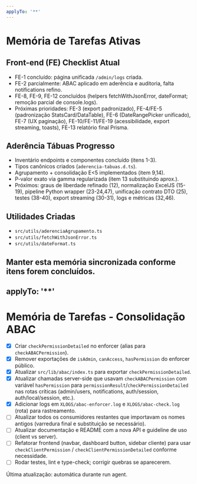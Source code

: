 ```yaml
---
applyTo: '**'
---
```


# Memória de Tarefas Ativas

## Front-end (FE) Checklist Atual
- FE-1 concluído: página unificada `/admin/logs` criada.
- FE-2 parcialmente: ABAC aplicado em aderência e auditoria, falta notifications refino.
- FE-8, FE-9, FE-12 concluídos (helpers fetchWithJsonError, dateFormat; remoção parcial de console.logs).
- Próximas prioridades: FE-3 (export padronizado), FE-4/FE-5 (padronização StatsCard/DataTable), FE-6 (DateRangePicker unificado), FE-7 (UX paginação), FE-10/FE-11/FE-19 (acessibilidade, export streaming, toasts), FE-13 relatório final Prisma.

## Aderência Tábuas Progresso
- Inventário endpoints e componentes concluído (itens 1-3).
- Tipos canônicos criados (`aderencia-tabuas.d.ts`).
- Agrupamento + consolidação E<5 implementados (item 9,14).
- P-valor exato via gamma regularizada (item 13 substituindo aprox.).
- Próximos: graus de liberdade refinado (12), normalização ExcelJS (15-19), pipeline Python wrapper (23-24,47), unificação contrato DTO (25), testes (38-40), export streaming (30-31), logs e métricas (32,46).

## Utilidades Criadas
- `src/utils/aderenciaAgrupamento.ts`
- `src/utils/fetchWithJsonError.ts`
- `src/utils/dateFormat.ts`

Manter esta memória sincronizada conforme itens forem concluídos.
---
applyTo: '**'
---

# Memória de Tarefas - Consolidação ABAC

- [x] Criar `checkPermissionDetailed` no enforcer (alias para `checkABACPermission`).
- [x] Remover exportações de `isAdmin`, `canAccess`, `hasPermission` do enforcer público.
- [x] Atualizar `src/lib/abac/index.ts` para exportar `checkPermissionDetailed`.
- [x] Atualizar chamadas server-side que usavam `checkABACPermission` com variável `hasPermission` para `permissionResult`/`checkPermissionDetailed` nas rotas críticas (admin/users, notifications, auth/session, auth/local/session, etc.).
- [x] Adicionar logs em `XLOGS/abac-enforcer.log` e `XLOGS/abac-check.log` (rota) para rastreamento.
- [ ] Atualizar todos os consumidores restantes que importavam os nomes antigos (varredura final e substituição se necessário).
- [ ] Atualizar documentação e README com a nova API e guideline de uso (client vs server).
- [ ] Refatorar frontend (navbar, dashboard button, sidebar cliente) para usar `checkClientPermission` / `checkClientPermissionDetailed` conforme necessidade.
- [ ] Rodar testes, lint e type-check; corrigir quebras se aparecerem.

Última atualização: automática durante run agent.
